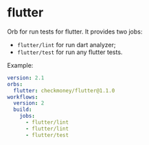 # flutter

Orb for run tests for flutter. It provides two jobs:
+ `flutter/lint` for run dart analyzer;
+ `flutter/test` for run any flutter tests.

Example:

```yml
version: 2.1
orbs:
  flutter: checkmoney/flutter@1.1.0
workflows:
  version: 2
  build:
    jobs:
      - flutter/lint
      - flutter/lint
      - flutter/test
```
